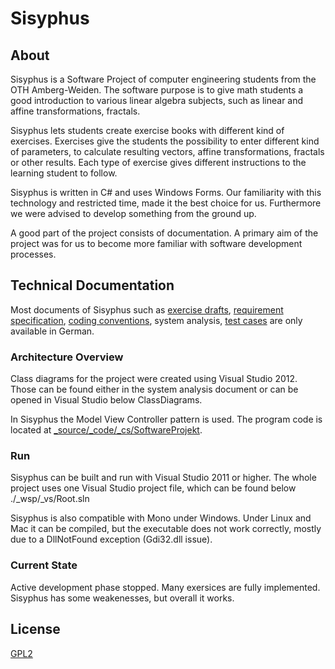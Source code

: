 # Sisyphus 

## About
Sisyphus is a Software Project of computer engineering students from the OTH Amberg-Weiden. The software purpose is to give math students a good introduction to various linear algebra subjects, such as linear and affine transformations, fractals.

Sisyphus lets students create exercise books with different kind of exercises. Exercises give the students the possibility to enter different kind of parameters, to calculate resulting vectors, affine transformations, fractals or other results. Each type of exercise gives different instructions to the learning student to follow. 

Sisyphus is written in C# and uses Windows Forms. Our familiarity with this technology and restricted time, made it the best choice for us. Furthermore we were advised to develop something from the ground up.

A good part of the project consists of documentation. A primary aim of the project was for us to become more familiar with software development processes.

## Technical Documentation
Most documents of Sisyphus such as [exercise drafts](https://github.com/Softwareprojekt/Sisyphus/tree/dev/_source/_analysis/GUI), [requirement specification](https://github.com/Softwareprojekt/Sisyphus/blob/dev/_source/_analysis/Anforderungen(XYZ)_Sisyphus.docx), [coding conventions](https://github.com/Softwareprojekt/Sisyphus/blob/dev/_organisation/_process/CodingGuideline.docx), system analysis, [test cases](https://github.com/Softwareprojekt/Sisyphus/tree/dev/_source/_analysis/Test%20Cases) are only available in German. 

### Architecture Overview
Class diagrams for the project were created using Visual Studio 2012. Those can be found either in the system analysis document or can be opened in Visual Studio below ClassDiagrams.

In Sisyphus the Model View Controller pattern is used. The program code is located at 
[_source/_code/_cs/SoftwareProjekt](https://github.com/Softwareprojekt/Sisyphus/tree/dev/_source/_code/_cs/SoftwareProjekt).


### Run
Sisyphus can be built and run with Visual Studio 2011 or higher. The whole project uses one Visual Studio project file, which can be found below ./_wsp/_vs/Root.sln

Sisyphus is also compatible with Mono under Windows. Under Linux and Mac it can be compiled, but the executable does not work correctly, mostly due to a DllNotFound exception (Gdi32.dll issue).

### Current State
Active development phase stopped. Many exersices are fully implemented. Sisyphus has some weakenesses, but overall it works.

## License
[GPL2](http://www.gnu.org/licenses/old-licenses/gpl-2.0.html)
